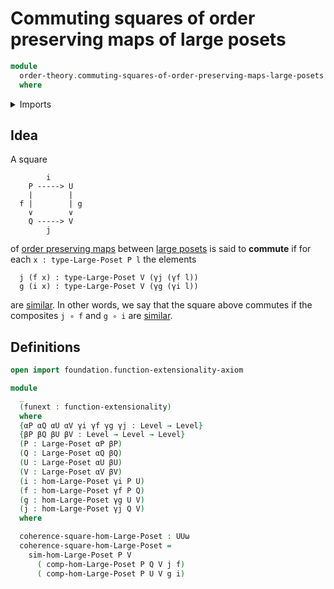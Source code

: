 # Commuting squares of order preserving maps of large posets

```agda
module
  order-theory.commuting-squares-of-order-preserving-maps-large-posets
  where
```

<details><summary>Imports</summary>

```agda
open import foundation.universe-levels

open import foundation-core.commuting-squares-of-maps funext

open import order-theory.large-posets funext
open import order-theory.order-preserving-maps-large-posets funext
open import order-theory.similarity-of-order-preserving-maps-large-posets funext
```

</details>

## Idea

A square

```text
        i
    P -----> U
    |        |
  f |        | g
    ∨        ∨
    Q -----> V
        j
```

of [order preserving maps](order-theory.order-preserving-maps-large-posets.md)
between [large posets](order-theory.large-posets.md) is said to **commute** if
for each `x : type-Large-Poset P l` the elements

```text
  j (f x) : type-Large-Poset V (γj (γf l))
  g (i x) : type-Large-Poset V (γg (γi l))
```

are [similar](order-theory.similarity-of-elements-large-posets.md). In other
words, we say that the square above commutes if the composites `j ∘ f` and
`g ∘ i` are
[similar](order-theory.similarity-of-order-preserving-maps-large-posets.md).

## Definitions

```agda
open import foundation.function-extensionality-axiom

module
  _
  (funext : function-extensionality)
  where
  {αP αQ αU αV γi γf γg γj : Level → Level}
  {βP βQ βU βV : Level → Level → Level}
  (P : Large-Poset αP βP)
  (Q : Large-Poset αQ βQ)
  (U : Large-Poset αU βU)
  (V : Large-Poset αV βV)
  (i : hom-Large-Poset γi P U)
  (f : hom-Large-Poset γf P Q)
  (g : hom-Large-Poset γg U V)
  (j : hom-Large-Poset γj Q V)
  where

  coherence-square-hom-Large-Poset : UUω
  coherence-square-hom-Large-Poset =
    sim-hom-Large-Poset P V
      ( comp-hom-Large-Poset P Q V j f)
      ( comp-hom-Large-Poset P U V g i)
```
